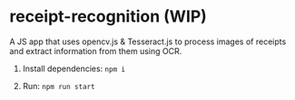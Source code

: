 # receipt-recognition (WIP)

A JS app that uses opencv.js & Tesseract.js to process images of receipts and extract information from them using OCR.

1. Install dependencies:
   `npm i`

2. Run:
   `npm run start`
